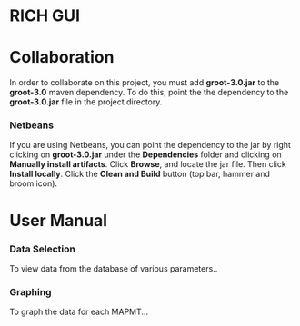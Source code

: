 # RICH GUI 

# Collaboration
In order to collaborate on this project, you must add **groot-3.0.jar** to the **groot-3.0** maven dependency. To do this, point the the dependency to the **groot-3.0.jar** file in the project directory. 

### Netbeans
If you are using Netbeans, you can point the dependency to the jar by right clicking on **groot-3.0.jar** under the **Dependencies** folder and clicking on **Manually install artifacts**. Click **Browse**, and locate the jar file. Then click **Install locally**. Click the **Clean and Build** button (top bar, hammer and broom icon).

# User Manual
### Data Selection
To view data from the database of various parameters..

### Graphing 
To graph the data for each MAPMT...

